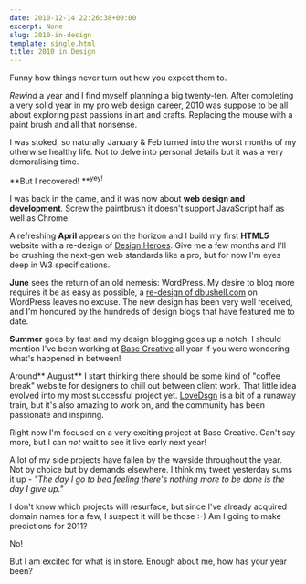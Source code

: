 ```yaml
---
date: 2010-12-14 22:26:38+00:00
excerpt: None
slug: 2010-in-design
template: single.html
title: 2010 in Design
---
```


Funny how things never turn out how you expect them to.

_Rewind_ a year and I find myself planning a big twenty-ten. After completing a very solid year in my pro web design career, 2010 was suppose to be all about exploring past passions in art and crafts. Replacing the mouse with a paint brush and all that nonsense.

I was stoked, so naturally January & Feb turned into the worst months of my otherwise healthy life. Not to delve into personal details but it was a very demoralising time.

**But I recovered! **<sup>yey!</sup>

I was back in the game, and it was now about **web design and development**. Screw the paintbrush it doesn't support JavaScript half as well as Chrome.

A refreshing **April** appears on the horizon and I build my first **HTML5** website with a re-design of [Design Heroes](http://designheroes.co.uk). Give me a few months and I'll be crushing the next-gen web standards like a pro, but for now I'm eyes deep in W3 specifications.

**June** sees the return of an old nemesis: WordPress. My desire to blog more requires it be as easy as possible, a [re-design of dbushell.com](/2010/06/26/dbushell-v4/) on WordPress leaves no excuse. The new design has been very well received, and I'm honoured by the hundreds of design blogs that have featured me to date.

**Summer** goes by fast and my design blogging goes up a notch. I should mention I've been working at [Base Creative](http://www.basecreative.eu) all year if you were wondering what's happened in between!

Around** August** I start thinking there should be some kind of "coffee break" website for designers to chill out between client work. That little idea evolved into my most successful project yet. [LoveDsgn](http://lovedsgn.com) is a bit of a runaway train, but it's also amazing to work on, and the community has been passionate and inspiring.

Right now I'm focused on a very exciting project at Base Creative. Can't say more, but I can _not_ wait to see it live early next year!

A lot of my side projects have fallen by the wayside throughout the year. Not by choice but by demands elsewhere. I think my tweet yesterday sums it up - _"The day I go to bed feeling there's nothing more to be done is the day I give up."_

I don't know which projects will resurface, but since I've already acquired domain names for a few, I suspect it will be those :-) Am I going to make predictions for 2011?

No!

But I am excited for what is in store. Enough about me, how has your year been?
